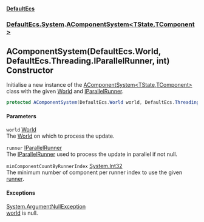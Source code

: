 #### [DefaultEcs](./index.md 'index')
### [DefaultEcs.System](./DefaultEcs-System.md 'DefaultEcs.System').[AComponentSystem&lt;TState,TComponent&gt;](./DefaultEcs-System-AComponentSystem-TState_TComponent-.md 'DefaultEcs.System.AComponentSystem&lt;TState,TComponent&gt;')
## AComponentSystem(DefaultEcs.World, DefaultEcs.Threading.IParallelRunner, int) Constructor
Initialise a new instance of the [AComponentSystem&lt;TState,TComponent&gt;](./DefaultEcs-System-AComponentSystem-TState_TComponent-.md 'DefaultEcs.System.AComponentSystem&lt;TState,TComponent&gt;') class with the given [World](./DefaultEcs-World.md 'DefaultEcs.World') and [IParallelRunner](./DefaultEcs-Threading-IParallelRunner.md 'DefaultEcs.Threading.IParallelRunner').  
```csharp
protected AComponentSystem(DefaultEcs.World world, DefaultEcs.Threading.IParallelRunner runner, int minComponentCountByRunnerIndex);
```
#### Parameters
<a name='DefaultEcs-System-AComponentSystem-TState_TComponent--AComponentSystem(DefaultEcs-World_DefaultEcs-Threading-IParallelRunner_int)-world'></a>
`world` [World](./DefaultEcs-World.md 'DefaultEcs.World')  
The [World](./DefaultEcs-World.md 'DefaultEcs.World') on which to process the update.  
  
<a name='DefaultEcs-System-AComponentSystem-TState_TComponent--AComponentSystem(DefaultEcs-World_DefaultEcs-Threading-IParallelRunner_int)-runner'></a>
`runner` [IParallelRunner](./DefaultEcs-Threading-IParallelRunner.md 'DefaultEcs.Threading.IParallelRunner')  
The [IParallelRunner](./DefaultEcs-Threading-IParallelRunner.md 'DefaultEcs.Threading.IParallelRunner') used to process the update in parallel if not null.  
  
<a name='DefaultEcs-System-AComponentSystem-TState_TComponent--AComponentSystem(DefaultEcs-World_DefaultEcs-Threading-IParallelRunner_int)-minComponentCountByRunnerIndex'></a>
`minComponentCountByRunnerIndex` [System.Int32](https://docs.microsoft.com/en-us/dotnet/api/System.Int32 'System.Int32')  
The minimum number of component per runner index to use the given [runner](#DefaultEcs-System-AComponentSystem-TState_TComponent--AComponentSystem(DefaultEcs-World_DefaultEcs-Threading-IParallelRunner_int)-runner 'DefaultEcs.System.AComponentSystem&lt;TState,TComponent&gt;.AComponentSystem(DefaultEcs.World, DefaultEcs.Threading.IParallelRunner, int).runner').  
  
#### Exceptions
[System.ArgumentNullException](https://docs.microsoft.com/en-us/dotnet/api/System.ArgumentNullException 'System.ArgumentNullException')  
[world](#DefaultEcs-System-AComponentSystem-TState_TComponent--AComponentSystem(DefaultEcs-World_DefaultEcs-Threading-IParallelRunner_int)-world 'DefaultEcs.System.AComponentSystem&lt;TState,TComponent&gt;.AComponentSystem(DefaultEcs.World, DefaultEcs.Threading.IParallelRunner, int).world') is null.  
